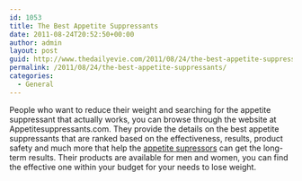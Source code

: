 ```yaml
---
id: 1053
title: The Best Appetite Suppressants
date: 2011-08-24T20:52:50+00:00
author: admin
layout: post
guid: http://www.thedailyevie.com/2011/08/24/the-best-appetite-suppressants/
permalink: /2011/08/24/the-best-appetite-suppressants/
categories:
  - General
---
```

People who want to reduce their weight and searching for the appetite suppressant that actually works, you can browse through the website at Appetitesuppressants.com. They provide the details on the best appetite suppressants that are ranked based on the effectiveness, results, product safety and much more that help the [appetite supressors](http://appetitesuppressants.com/) can get the long-term results. Their products are available for men and women, you can find the effective one within your budget for your needs to lose weight.
